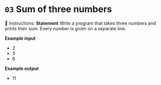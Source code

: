 # `03` Sum of three numbers

📝 Instructions:
**Statement**
Write a program that takes three numbers and prints their sum. Every number is given on a separate line.

**Example input**
- 2
- 3
- 6

**Example output**
- 11

